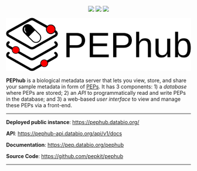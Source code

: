 <p align="center"><img src="https://img.shields.io/badge/fastapi-109989?style=for-the-badge&logo=FASTAPI&logoColor=white" /> <img src="https://img.shields.io/badge/Python-FFD43B?style=for-the-badge&logo=python&logoColor=blue" /> <img src="https://img.shields.io/badge/PostgreSQL-316192?style=for-the-badge&logo=postgresql&logoColor=white" />
</p>

<p align="center">
  <a href="https://pephub.databio.org"><img src="./docs/imgs/pephub_logo_big.svg" alt="PEPhub"></a>


</p>

**PEPhub** is a biological metadata server that lets you view, store, and share your sample metadata in form of [PEPs](https://pep.databio.org/en/latest/). It has 3 components: 1) a _database_ where PEPs are stored; 2) an _API_ to programmatically read and write PEPs in the database; and 3) a web-based _user interface_ to view and manage these PEPs via a front-end.

---

**Deployed public instance**: <a href="https://pephub.databio.org/" target="_blank">https://pephub.databio.org/</a>

**API**: <a href="https://pephub-api.databio.org/api/v1/docs" target="_blank">https://pephub-api.databio.org/api/v1/docs</a>

**Documentation**: <a href="https://pep.databio.org/pephub" target="_blank">https://pep.databio.org/pephub</a>

**Source Code**: <a href="https://github.com/pepkit/pephub" target="_blank">https://github.com/pepkit/pephub</a>

---


